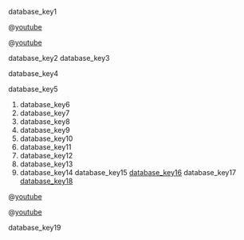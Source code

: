 database_key1


@[youtube](ygajZOV5DXo)

@[youtube](oEJMJuFD204)

database_key2
database_key3


database_key4


database_key5


1. database_key6
2. database_key7
3. database_key8
4. database_key9
5. database_key10
6. database_key11
7. database_key12
8. database_key13
9. database_key14
database_key15
[database_key16](https://searchsqlserver.techtarget.com/definition/database)
database_key17
[database_key18](https://www.guru99.com/introduction-to-database-sql.html)


@[youtube](d8ByCh-BouQ)

@[youtube](RZlHfbtO2C4)

database_key19
